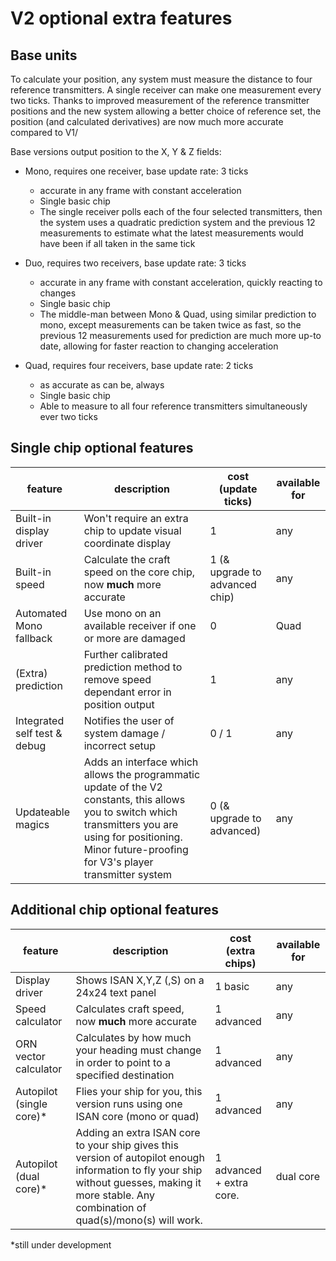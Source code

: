 # V2 optional extra features

## Base units

To calculate your position, any system must measure the distance to four reference transmitters. A single receiver can make one measurement every two ticks. Thanks to improved measurement of the reference transmitter positions and the new system allowing a better choice of reference set, the position (and calculated derivatives) are now much more accurate compared to V1/

Base versions output position to the X, Y & Z fields:

- Mono, requires one receiver, base update rate: 3 ticks
  - accurate in any frame with constant acceleration
  - Single basic chip
  - The single receiver polls each of the four selected transmitters, then the system uses a quadratic prediction system and the previous 12 measurements to estimate what the latest measurements would have been if all taken in the same tick

- Duo, requires two receivers, base update rate: 3 ticks
  - accurate in any frame with constant acceleration, quickly reacting to changes
  - Single basic chip
  - The middle-man between Mono & Quad, using similar prediction to mono, except measurements can be taken twice as fast, so the previous 12 measurements used for prediction are much more up-to date, allowing for faster reaction to changing acceleration

- Quad, requires four receivers, base update rate: 2 ticks
  - as accurate as can be, always
  - Single basic chip
  - Able to measure to all four reference transmitters simultaneously ever two ticks

## Single chip optional features

feature | description | cost (update ticks) | available for
-|-|-|-
Built-in display driver | Won't require an extra chip to update visual coordinate display | 1 | any
Built-in speed | Calculate the craft speed on the core chip, now **much** more accurate | 1 (& upgrade to advanced chip) | any
Automated Mono fallback | Use mono on an available receiver if one or more are damaged | 0 | Quad
(Extra) prediction | Further calibrated prediction method to remove speed dependant error in position output | 1 | any
Integrated self test & debug | Notifies the user of system damage / incorrect setup | 0 / 1 | any
Updateable magics | Adds an interface which allows the programmatic update of the V2 constants, this allows you to switch which transmitters you are using for positioning. Minor future-proofing for V3's player transmitter system | 0 (& upgrade to advanced) | any

## Additional chip optional features

feature | description | cost (extra chips) | available for
-|-|-|-
Display driver | Shows ISAN X,Y,Z (,S) on a 24x24 text panel | 1 basic | any
Speed calculator | Calculates craft speed, now **much** more accurate | 1 advanced | any
ORN vector calculator | Calculates by how much your heading must change in order to point to a specified destination | 1 advanced | any
Autopilot (single core)* | Flies your ship for you, this version runs using one ISAN core (mono or quad) | 1 advanced | any
Autopilot (dual core)* | Adding an extra ISAN core to your ship gives this version of autopilot enough information to fly your ship without guesses, making it more stable. Any combination of quad(s)/mono(s) will work. | 1 advanced + extra core. | dual core

*still under development
